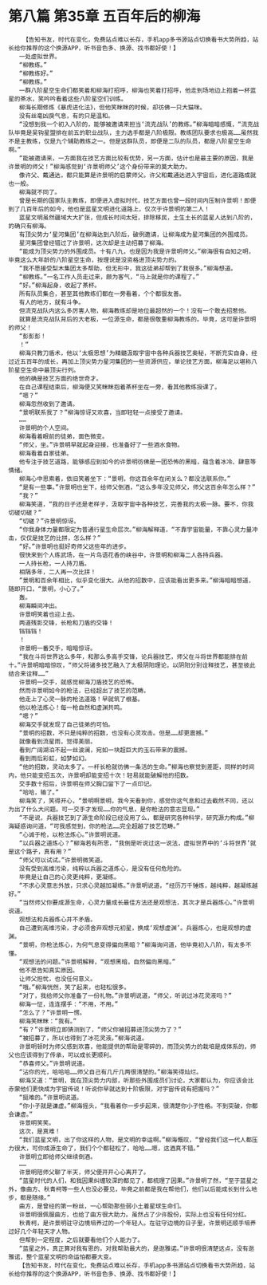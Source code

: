 # 第八篇 第35章 五百年后的柳海
        【告知书友，时代在变化，免费站点难以长存，手机app多书源站点切换看书大势所趋，站长给你推荐的这个换源APP，听书音色多、换源、找书都好使！】
       一处虚拟世界。
       “柳教练。”
       “柳教练好。”
       “柳教练。”
       一群八阶星空生命们都笑着和柳海打招呼，柳海也笑着打招呼，他走到场地边上抱着一杯蓝星的茶水，笑吟吟看着这些八阶星空们训练。
       柳海长期修炼《暴虎进化法》，但他笑眯眯的时候，却彷佛一只大猫咪。
       没有丝毫凶戾气息，有的只是温和。
       “没想到我一个初入八阶的，能够被邀请来担当‘流克战队’的教练。”柳海暗暗感慨，“流克战队毕竟是吴钩星盟排在前五的职业战队，主力选手都是八阶极限。教练团队要求也极高……虽然我不是主教练，仅是九个辅助教练之一。但是这群队员，即便是二队的队员，都是八阶星空生命啊。”
       “能被邀请来，一方面我在技艺方面比较有优势，另一方面，估计也是最主要的原因，我是许景明的师父！”柳海感觉到‘许景明师父’这个身份带来的莫大助力。
       像许父、戴通达，都只能算是许景明的启蒙师父。许父和戴通达进入宇宙后，进化道路成就也一般。
       柳海就不同了。
       曾是长期的国家队主教练，即便进入虚拟时代，技艺方面也曾一段时间内压制许景明！即便到了几百年后的如今，他也是蓝星文明进化道路上，仅次于许景明的第二人！
       蓝星文明虽然疆域大大扩张，但成长时间太短，排除移民，土生土长的蓝星人达到八阶的，的确只有柳海。
       有顶尖势力‘星河集团’在柳海达到八阶后，破例邀请，让柳海成为星河集团的外围成员。
       星河集团曾经错过了许景明，这次却是主动招募了柳海。
       “能成为顶尖势力的外围成员。十有八九，也是因为我是许景明师父。”柳海很有自知之明，毕竟这么大年龄的八阶星空生命，按理说是没资格进顶尖势力的。
       “我不愿接受梨木集团太多帮助，但无形中，我这徒弟却帮到了我很多。”柳海想道。
       “柳教练。”一名工作人员走过来，颇为客气，“马上就是你的课程了。”
       “好。”柳海起身，收起了茶杯。
       所有队员集合，甚至其他教练们都在一旁看着，个个都很友善。
       有人的地方，就有斗争。
       但流克战队内这么多厉害人物，柳海教练却是地位最超然的一个！没有一个敢去招惹他。
       就算是流克战队背后的大老板，一位源生命，都是很敬重柳海教练的。毕竟，这可是许景明的师父！
       “彭彭彭！
       ！”
       柳海只教刀盾术，他以‘太极思想’为精髓汲取宇宙中各种兵器技艺奥秘，不断充实自身，经过近五百年的成长，再加上顶尖势力星河集团的一些资源供应，单论技艺方面，柳海足以堪称八阶星空生命中最顶尖行列。
       他的确是技艺方面的绝世奇才。
       在自己课程结束后，柳海便又笑眯眯抱着茶杯坐在一旁，看其他教练授课了。
       “嗯？”
       柳海忽然收到了邀请。
       “景明联系我了？”柳海惊讶又欢喜，当即轻轻一点接受了邀请。
       ……
       许景明的个人空间。
       柳海看着眼前的徒弟，面色微变。
       “师父，坐。”许景明早就起身迎接，也准备好了一些酒水食物。
       柳海看着自家徒弟。
       他专注于技艺道路，能够感应到如今的许景明彷佛是一团恐怖的黑暗，蕴含着冰冷、肆意等情绪。
       柳海心中思索着，依旧笑着坐下：“景明，你这百余年在闭关么？都没法联系你。”
       “是有一些事。”许景明也坐下，给师父倒酒，“这么多年没见师父，师父这百余年怎么样？”
       “我？”
       柳海笑道，“我的日子还是老样子，汲取宇宙中各种技艺，完善我的太极一脉。要不，你我切磋切磋？”
       “切磋？”许景明惊讶。
       “你我身体力量都限定为普通行星生命层次。”柳海解释道，“不靠宇宙能量，不靠心灵力量冲击，仅仅是技艺的比拼，怎么样？”
       “好。”许景明也挺好奇师父这些年的进步。
       很快来到个人练武场，在一片鸟语花香的峡谷中，许景明和柳海二人各持兵器。
       一人持长枪，一人持刀盾。
       相隔多年，二人再一次比拼！
       ”景明和百余年相比，似乎变化很大。从他的招数中，应该能看出更多来。”柳海暗暗想道，随即开口，“景明，小心了。”
       轰。
       柳海瞬间冲出。
       许景明笑着也迎上去。
       两道残影交锋，长枪和刀盾的交锋！
       铛铛铛！
       ！
       许景明一番交手，暗暗惊讶。
       “我在斗将世界这么多年，和那么多高手交锋，论兵器技艺，师父在斗将世界都能排在前十。”许景明暗暗惊叹，“师父将诸多技艺融入了太极阴阳理论，以阴阳分别诠释技艺，甚至彼此结合来诠释……”
       许景明一交手，就感觉柳海刀盾技艺的恐怖。
       然而许景明如今的枪法，已经超出了技艺的范畴。
       他走上了心灵一脉的枪法道路！早就筑了根基。
       他以枪法炼心！每一枪自然和虚渊共鸣。
       “嗯？”
       柳海交手就发现了自己徒弟的可怕。
       “景明的招数，不只是纯粹的招数，也没有心灵攻击。但是……却更震撼。”
       就像看到流星雨，觉得美丽。
       看到广阔湖泊不起一丝波澜，宛如一块超巨大的玉石带来的震撼。
       看到雨后彩虹，如梦如幻。
       “他的招数，灵动太多了。一杆长枪就彷佛一条活的生命。”柳海也察觉到差距，同样的时间内，他只能变招五次，许景明却能变招十次！轻易就能破解他的招数。
       交手数十招后，许景明在师父胸口留下了一点印记。
       “哈哈，输了。”
       柳海笑了，笑得开心，“景明啊景明，我今天看到你，感觉你这气息和过去截然不同，还以为出了什么大问题。可一交手才发现……你的气息，是你枪法的意志显现。”
       “不是说，兵器技艺到了源生命阶段已经没用了么，都是研究各种科学，研究源力构成。”柳海疑惑询问道，“可我感觉到，你的枪法……完全超越了技艺范畴。”
       “心诚于枪，以枪法炼心。”许景明说道。
       “以兵器之道炼心？”柳海若有所思，“我倒是听说过这一说法，虚拟世界中的‘斗将世界’就是这个路子，真有用？”
       “师父可以试试。”许景明微笑道。
       没有受到高维污染，纯粹以兵器之道炼心，是没有任何危险的。
       毕竟是让自己的心灵更纯粹，更凝练。
       “不求心灵意志外放，只求心灵越加凝练。”许景明说道，“经历万千锤炼，越纯粹，越凝练越好。”
       “当然师父你要成源生命，心灵力量成长最佳方法还是观想法，其次才是兵器炼心。”许景明说道。
       观想法和兵器炼心并不矛盾。
       自己遭到高维污染，才必须舍弃观想元初星，换成‘观想虚渊’。兵器炼心，也是观想的虚渊。
       “景明，你枪法炼心，为何气息变得偏向黑暗？”柳海询问道，他毕竟初入八阶，有太多不懂。
       “观想法的问题。”许景明解释，“观想黑暗，自然偏向黑暗。”
       他不愿告知真实原因。
       让师父担忧，也没任何意义。
       “哦。”柳海恍然，笑了起来，也轻松很多。
       “对了，我给师父你准备了一份礼物。”许景明说道，“师父，听说过冰花灵液吗？”
       柳海一怔，连连摆手：“不用，不用。”
       “怎么了？”许景明一愣。
       柳海笑眯眯：“我有。”
       “有？”许景明立即猜测到了，“师父你被招募进顶尖势力了？”
       “被招募了，所以也得到了冰花灵液。”柳海说道。
       许景明顿时为师父感到欢喜，他能提供的帮助是零碎的，而顶尖势力的栽培是成体系的，师父也应该得到了传承，可以成长更顺利。
       “恭喜师父。”许景明说道。
       “沾你的光，哈哈哈……师父自己有几斤几两很清楚的。”柳海笑得灿烂。
       柳海又道：“景明，我在顶尖势力内部，听那些外围成员们讨论，大家都认为，你应该会比赤蒙他们更快成为宇宙传说！听说你早就达到十阶极限，对宇宙传说有把握吗？”
       “挺难的。”许景明说道。
       “你小子就是谦虚。”柳海摇头，“我看着你一步步起来，很清楚你小子性格。不到突破，你都会谦虚。”
       许景明笑笑。
       这次，是真难！
       “我们蓝星文明，出了你这样的人物，是文明的幸运啊。”柳海慨叹，“曾经我们这一代人都压力很大，可你成源生命了，我们个个都轻松了，哈哈……嗯，这酒真不错。”
       许景明立即给师父继续倒酒。
       ……
       许景明陪师父聊了半天，师父便开开心心离开了。
       “蓝星时代的人们，和我因果纠缠较深的都见了，都梳理了因果。”许景明了然，“至于蓝星之外，像曲方、秋青柯等一些人也没必要见，毕竟之前都是我在帮他们，他们以后能成长到什么地步，都是随缘。”
       曲方，是曾经的第一粉丝，一心帮助那些弱小土着星球生命们。
       许景明很佩服曲方，也给了曲方很大助力。虽然占了少许股份，实际上也没有任何分红。
       秋青柯，是许景明驻守边境培养过的一个年轻人。在驻守边境的日子里，许景明还顺手培养过好几个年轻天才人物。
       但帮到一定程度，之后就要看他们个人能力了。
       “蓝星之外，真正算对我有恩的，对我帮助最大的，是逖雅诺。”许景明很清楚这点，没有逖雅诺，整个蓝星文明的命运怕都要大变。
       【告知书友，时代在变化，免费站点难以长存，手机app多书源站点切换看书大势所趋，站长给你推荐的这个换源APP，听书音色多、换源、找书都好使！】